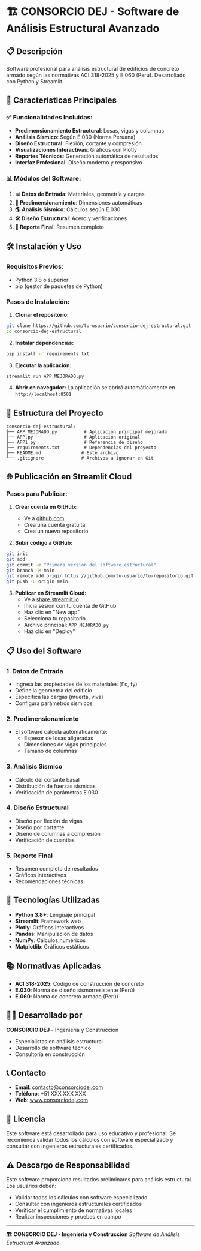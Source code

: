 # 🏗️ CONSORCIO DEJ - Software de Análisis Estructural Avanzado

## 📋 Descripción

Software profesional para análisis estructural de edificios de concreto armado según las normativas ACI 318-2025 y E.060 (Perú). Desarrollado con Python y Streamlit.

## 🚀 Características Principales

### ✅ Funcionalidades Incluidas:
- **Predimensionamiento Estructural**: Losas, vigas y columnas
- **Análisis Sísmico**: Según E.030 (Norma Peruana)
- **Diseño Estructural**: Flexión, cortante y compresión
- **Visualizaciones Interactivas**: Gráficos con Plotly
- **Reportes Técnicos**: Generación automática de resultados
- **Interfaz Profesional**: Diseño moderno y responsivo

### 📊 Módulos del Software:
1. **📊 Datos de Entrada**: Materiales, geometría y cargas
2. **🔧 Predimensionamiento**: Dimensiones automáticas
3. **🌎 Análisis Sísmico**: Cálculos según E.030
4. **🛠️ Diseño Estructural**: Acero y verificaciones
5. **📝 Reporte Final**: Resumen completo

## 🛠️ Instalación y Uso

### Requisitos Previos:
- Python 3.8 o superior
- pip (gestor de paquetes de Python)

### Pasos de Instalación:

1. **Clonar el repositorio:**
```bash
git clone https://github.com/tu-usuario/consorcio-dej-estructural.git
cd consorcio-dej-estructural
```

2. **Instalar dependencias:**
```bash
pip install -r requirements.txt
```

3. **Ejecutar la aplicación:**
```bash
streamlit run APP_MEJORADO.py
```

4. **Abrir en navegador:**
La aplicación se abrirá automáticamente en `http://localhost:8501`

## 📁 Estructura del Proyecto

```
consorcio-dej-estructural/
├── APP_MEJORADO.py          # Aplicación principal mejorada
├── APP.py                   # Aplicación original
├── APP1.py                  # Referencia de diseño
├── requirements.txt         # Dependencias del proyecto
├── README.md               # Este archivo
└── .gitignore              # Archivos a ignorar en Git
```

## 🌐 Publicación en Streamlit Cloud

### Pasos para Publicar:

1. **Crear cuenta en GitHub:**
   - Ve a [github.com](https://github.com)
   - Crea una cuenta gratuita
   - Crea un nuevo repositorio

2. **Subir código a GitHub:**
```bash
git init
git add .
git commit -m "Primera versión del software estructural"
git branch -M main
git remote add origin https://github.com/tu-usuario/tu-repositorio.git
git push -u origin main
```

3. **Publicar en Streamlit Cloud:**
   - Ve a [share.streamlit.io](https://share.streamlit.io)
   - Inicia sesión con tu cuenta de GitHub
   - Haz clic en "New app"
   - Selecciona tu repositorio
   - Archivo principal: `APP_MEJORADO.py`
   - Haz clic en "Deploy"

## 📋 Uso del Software

### 1. Datos de Entrada
- Ingresa las propiedades de los materiales (f'c, fy)
- Define la geometría del edificio
- Especifica las cargas (muerta, viva)
- Configura parámetros sísmicos

### 2. Predimensionamiento
- El software calcula automáticamente:
  - Espesor de losas aligeradas
  - Dimensiones de vigas principales
  - Tamaño de columnas

### 3. Análisis Sísmico
- Cálculo del cortante basal
- Distribución de fuerzas sísmicas
- Verificación de parámetros E.030

### 4. Diseño Estructural
- Diseño por flexión de vigas
- Diseño por cortante
- Diseño de columnas a compresión
- Verificación de cuantías

### 5. Reporte Final
- Resumen completo de resultados
- Gráficos interactivos
- Recomendaciones técnicas

## 🔧 Tecnologías Utilizadas

- **Python 3.8+**: Lenguaje principal
- **Streamlit**: Framework web
- **Plotly**: Gráficos interactivos
- **Pandas**: Manipulación de datos
- **NumPy**: Cálculos numéricos
- **Matplotlib**: Gráficos estáticos

## 📚 Normativas Aplicadas

- **ACI 318-2025**: Código de construcción de concreto
- **E.030**: Norma de diseño sismorresistente (Perú)
- **E.060**: Norma de concreto armado (Perú)

## 👨‍💼 Desarrollado por

**CONSORCIO DEJ** - Ingeniería y Construcción
- Especialistas en análisis estructural
- Desarrollo de software técnico
- Consultoría en construcción

## 📞 Contacto

- **Email**: contacto@consorciodej.com
- **Teléfono**: +51 XXX XXX XXX
- **Web**: www.consorciodej.com

## 📄 Licencia

Este software está desarrollado para uso educativo y profesional. Se recomienda validar todos los cálculos con software especializado y consultar con ingenieros estructurales certificados.

## ⚠️ Descargo de Responsabilidad

Este software proporciona resultados preliminares para análisis estructural. Los usuarios deben:
- Validar todos los cálculos con software especializado
- Consultar con ingenieros estructurales certificados
- Verificar el cumplimiento de normativas locales
- Realizar inspecciones y pruebas en campo

---

**🏗️ CONSORCIO DEJ - Ingeniería y Construcción**
*Software de Análisis Estructural Avanzado*